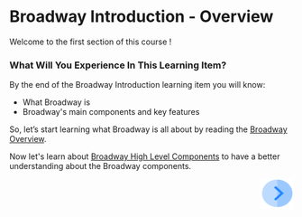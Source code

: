 # Broadway Introduction - Overview

Welcome to the first section of this course !

 

### What Will You Experience In This Learning Item?

By the end of the Broadway Introduction learning item you will know:

- What Broadway is
- Broadway's main components and key features

So, let’s start learning what Broadway is all about by reading the [Broadway Overview](//articles/99_Broadway/01_broadway_overview.md).

Now let's learn about  [Broadway High Level Components](/articles/99_Broadway/02_broadway_high_level_components.md) to have a better understanding about the Broadway components.

[<img align="right" width="60" height="54" src="/articles/images/Next.png">](/academy/Training_Level_1/99_Broadway/04_broadway_tutorials.md)
